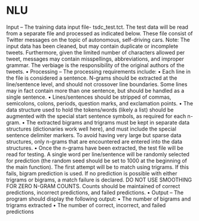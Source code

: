 # NLU

Input – The training data input file- tsdc_test.tct.
The test data will be read from a separate file and processed as indicated below. These file consist of Twitter
messages on the topic of autonomous, self-driving cars. Note: The input data has been cleaned, but may
contain duplicate or incomplete tweets. Furthermore, given the limited number of characters allowed per
tweet, messages may contain misspellings, abbreviations, and improper grammar. The verbiage is the
responsibility of the original authors of the tweets.
• Processing – The processing requirements include:
• Each line in the file is considered a sentence. N-grams should be extracted at the line/sentence level,
and should not crossover line boundaries. Some lines may in fact contain more than one sentence, but
should be handled as a single sentence.
• Lines/sentences should be stripped of commas, semicolons, colons, periods, question marks, and
exclamation points.
• The data structure used to hold the tokens/words (likely a list) should be augmented with the special
start sentence symbols, as required for each n-gram.
• The extracted bigrams and trigrams must be kept in separate data structures (dictionaries work well
here), and must include the special sentence delimiter markers. To avoid having very large but sparse
data structures, only n-grams that are encountered are entered into the data structures.
• Once the n-grams have been extracted, the test file will be read for testing. A single word per
line/sentence will be randomly selected for prediction (the random seed should be set to 1000 at the
beginning of the main function). The first attempt will be to match using trigrams. If this fails, bigram
prediction is used. If no prediction is possible with either trigrams or bigrams, a match failure is
declared. DO NOT USE SMOOTHING FOR ZERO N-GRAM COUNTS. Counts should be maintained of
correct predictions, incorrect predictions, and failed predictions.
• Output – The program should display the following output:
• The number of bigrams and trigrams extracted
• The number of correct, incorrect, and failed predictions

